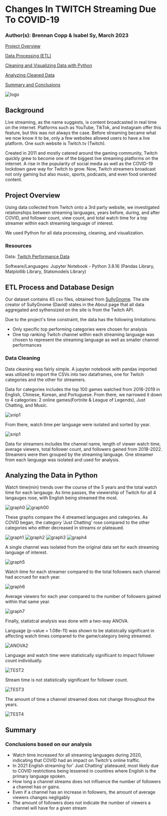 # Changes In TWITCH Streaming Due To COVID-19
### Author(s): Brennan Copp & Isabel Sy,  March 2023  

[Project Overview](#project-overview)

[Data Processing (ETL)](#etl-process-and-database-design)

[Cleaning and Visualizing Data with Python](#analyzing-the-data-in-Python)

[Analyzing Cleaned Data](#analyzing-cleaned-data)

[Summary and Conclusions](#summary)

![logo](https://1000logos.net/wp-content/uploads/2018/10/Twitch-logo.png)

## Background
Live streaming, as the name suggests, is content broadcasted in real time on the internet. Platforms such as YouTube, TikTok, and Instagram offer this feature, but this was not always the case. Before streaming became what we now know it to be, only a few websites allowed users to have a live platform. One such website is Twitch.tv (Twitch). 

Created in 2011 and mostly catered around the gaming community, Twitch quickly grew to become one of the biggest live streaming platforms on the internet. A rise in the popularity of social media as well as the COVID-19 lockdown gave way for Twitch to grow. Now, Twitch streamers broadcast not only gaming but also music, sports, podcasts, and even food oriented content.

## Project Overview
Using data collected from Twitch onto a 3rd party website, we investigated relationships between streaming languages, years before, during, and after COVID, and follower count, view count, and total watch time for a top streamer within each streaming language of interest.

We used Python for all data processing, cleaning, and visualization.


### Resources
Data: [Twitch Performance Data](https://sullygnome.com/)

Software/Languages: Jupyter Notebook - Python 3.8.16 (Pandas Library, Matplotlib Library, Statsmodels Library)

## ETL Process and Database Design
Our dataset contains 45 csv files, obtained from [SullyGnome](https://sullygnome.com/). The site creator of SullyGnome (David) states in the About page that all data aggregated and sythensized on the site is from the Twitch API. 

Due to the project's time constraint, the data has the following limitations:
- Only specific top performing categories were chosen for analysis
- One top ranking Twitch channel within each streaming language was chosen to represent the streaming language as well as smaller channel performances

### Data Cleaning
Data cleaning was fairly simple. 
A jupyter notebook with pandas imported was utilized to import the CSVs into two dataframes, one for Twitch categories and the other for streamers.

Data for categories includes the top 100 games watched from 2018-2019 in English, Chinese, Korean, and Portuguese. From there, we narrowed it down to 4 categories: 2 online games(Fortnite & League of Legends), Just Chatting, and Music. 

![snip1](https://github.com/itsy24/Twitch_Success/blob/isy/images/snippet1%20.png)

From there, watch time per language were isolated and sorted by year.

![snip1](https://github.com/itsy24/Twitch_Success/blob/isy/images/snippet2.png)

Data for streamers includes the channel name, length of viewer watch time, average viewers, total follower count, and followers gained from 2018-2022. Streamers were then grouped by the streaming language. One streamer from each language was isolated and used for analysis.

## Analyzing the Data in Python

Watch time(min) trends over the course of the 5 years and the total watch time for each langauge. 
As time passes, the viewership of Twitch for all 4 langauges rose, with English being streamed the most. 

![graph0](https://github.com/itsy24/Twitch_Success/blob/main/Graphs/watch_time_trends.png)
![graph00](https://github.com/itsy24/Twitch_Success/blob/main/Graphs/total_watch_time.png)

These graphs compare the 4 streamed languages and categories. 
As COVID began, the category 'Just Chatting' rose compared to the other categories who either decreased in streams or plateaued. 

![graph1](https://github.com/itsy24/Twitch_Success/blob/main/Graphs/popular_cat_eng.png)
![graph2](https://github.com/itsy24/Twitch_Success/blob/main/Graphs/popular_cat_pr.png)
![graph3](https://github.com/itsy24/Twitch_Success/blob/main/Graphs/popular_cat_cn.png)
![graph4](https://github.com/itsy24/Twitch_Success/blob/main/Graphs/popular_cat_kr.png)

A single channel was isolated from the original data set for each streaming language of interest.

![graph5](https://github.com/itsy24/Twitch_Success/blob/main/Graphs/Stream_Number_per_Streamer.png)

Watch time for each streamer compared to the total followers each channel had accrued for each year.

![graph6](https://github.com/itsy24/Twitch_Success/blob/main/Graphs/Watch_Time_vs_Follow.png)

Average viewers for each year compared to the number of followers gained within that same year.

![graph7](https://github.com/itsy24/Twitch_Success/blob/main/Graphs/Views_Follow.png)

Finally, statistcal analysis was done with a two-way ANOVA.

Language (p-value = 1.08e-11) was shown to be statistcally significant in affecting watch times compared to the game/category being streamed.

![ANOVA2](https://github.com/itsy24/Twitch_Success/blob/isy/images/anova2.png)

Language and watch time were statistically significant to impact follower count individually.

![TEST2](https://github.com/itsy24/Twitch_Success/blob/main/Graphs/p_value2.png)

Stream time is not statistically significant for follower count.

![TEST3](https://github.com/itsy24/Twitch_Success/blob/main/Graphs/p_value3.png)

The amount of time a channel streamed does not change throughout the years.

![TEST4](https://github.com/itsy24/Twitch_Success/blob/main/Graphs/p_value4.png)

## Summary

### Conclusions based on our analysis

- Watch time increased for all streaming languages during 2020, indicating that COVID had an impact on Twitch's online traffic. 
- In 2021 English streaming for' Just Chatting' plateaued; most likely due to COVID restrictions being lessened in countires where English is the primary language spoken.
- How long a channel streams does not influence the number of followers a channel has or gains. 
- Even if a channel has an increase in followers, the amount of average viewers changes negligably 
- The amount of followers does not indicate the number of viewers a channel will have for a given stream



